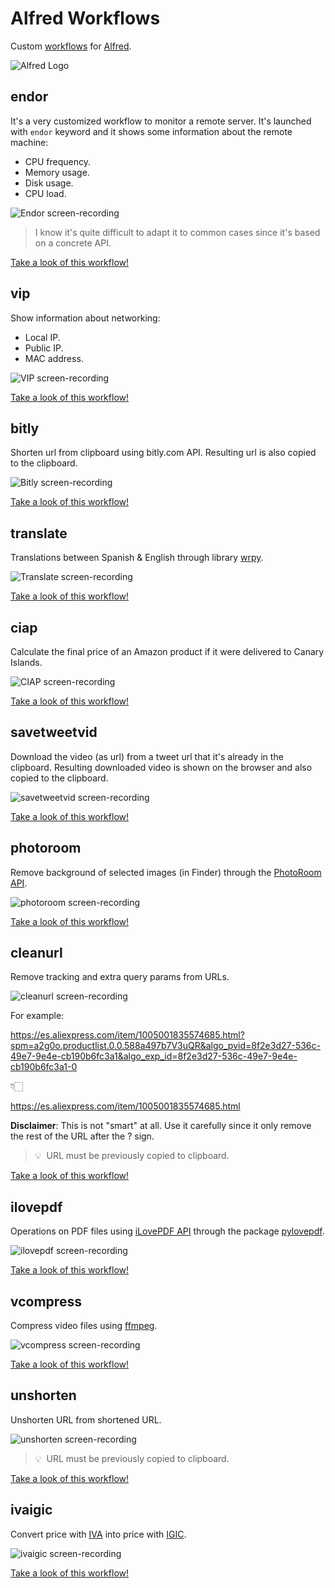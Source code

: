 # Alfred Workflows

<!--
**Autoreminder**: Screen-recordings should have ratio 1.6. It can be recorded at 1600x960 and then rescaled to 600x360 using gif conversion. -->

Custom [workflows](https://www.alfredapp.com/workflows/) for [Alfred](https://www.alfredapp.com/).

![Alfred Logo](alfred-logo.png)

## endor

It's a very customized workflow to monitor a remote server. It's launched with `endor` keyword and it shows some information about the remote machine:

- CPU frequency.
- Memory usage.
- Disk usage.
- CPU load.

![Endor screen-recording](endor/img/endor.gif)

> I know it's quite difficult to adapt it to common cases since it's based on a concrete API.

[Take a look of this workflow!](endor)

## vip

Show information about networking:

- Local IP.
- Public IP.
- MAC address.

![VIP screen-recording](vip/img/vip.gif)

[Take a look of this workflow!](vip)

## bitly

Shorten url from clipboard using bitly.com API. Resulting url is also copied to the clipboard.

![Bitly screen-recording](bitly/img/bitly.gif)

[Take a look of this workflow!](bitly)

## translate

Translations between Spanish & English through library [wrpy](https://github.com/sdelquin/wrpy).

![Translate screen-recording](translate/img/translate.gif)

[Take a look of this workflow!](translate)

## ciap

Calculate the final price of an Amazon product if it were delivered to Canary Islands.

![CIAP screen-recording](ciap/img/ciap.gif)

[Take a look of this workflow!](ciap)

## savetweetvid

Download the video (as url) from a tweet url that it's already in the clipboard. Resulting downloaded video is shown on the browser and also copied to the clipboard.

![savetweetvid screen-recording](savetweetvid/img/savetweetvid.gif)

[Take a look of this workflow!](savetweetvid)

## photoroom

Remove background of selected images (in Finder) through the [PhotoRoom API](https://photoroom.com/api).

![photoroom screen-recording](photoroom/img/photoroom.gif)

[Take a look of this workflow!](photoroom)

## cleanurl

Remove tracking and extra query params from URLs.

![cleanurl screen-recording](cleanurl/img/cleanurl.gif)

For example:

https://es.aliexpress.com/item/1005001835574685.html?spm=a2g0o.productlist.0.0.588a497b7V3uQR&algo_pvid=8f2e3d27-536c-49e7-9e4e-cb190b6fc3a1&algo_exp_id=8f2e3d27-536c-49e7-9e4e-cb190b6fc3a1-0

👇🏻

https://es.aliexpress.com/item/1005001835574685.html

**Disclaimer**: This is not "smart" at all. Use it carefully since it only remove the rest of the URL after the ? sign.

> 💡 &nbsp;URL must be previously copied to clipboard.

[Take a look of this workflow!](cleanurl)

## ilovepdf

Operations on PDF files using [iLovePDF API](https://developer.ilovepdf.com/docs/api-reference) through the package [pylovepdf](https://github.com/AndyCyberSec/pylovepdf).

![ilovepdf screen-recording](ilovepdf/img/ilovepdf.gif)

[Take a look of this workflow!](ilovepdf)

## vcompress

Compress video files using [ffmpeg](https://www.ffmpeg.org/).

![vcompress screen-recording](vcompress/img/vcompress.gif)

[Take a look of this workflow!](vcompress)

## unshorten

Unshorten URL from shortened URL.

![unshorten screen-recording](unshorten/img/unshorten.gif)

> 💡 &nbsp;URL must be previously copied to clipboard.

[Take a look of this workflow!](unshorten)

## ivaigic

Convert price with [IVA](https://es.wikipedia.org/wiki/Impuesto_al_valor_agregado) into price with [IGIC](https://es.wikipedia.org/wiki/Impuesto_General_Indirecto_Canario).

![ivaigic screen-recording](ivaigic/img/ivaigic.gif)

[Take a look of this workflow!](ivaigic)
